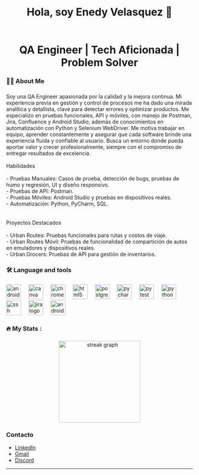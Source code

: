 
###

<h1 align="center">Hola, soy Enedy Velasquez 👋 <br><br><br>QA Engineer | Tech Aficionada | Problem Solver</h1>

###

<h3 align="left">👩‍💻  About Me</h3>

###

<p align="left">Soy una QA Engineer apasionada por la calidad y la mejora continua. Mi experiencia previa en gestión y control de procesos me ha dado una mirada analítica y detallista, clave para detectar errores y optimizar productos. Me especializo en pruebas funcionales, API y móviles, con manejo de Postman, Jira, Confluence y Android Studio, además de conocimientos en automatización con Python y Selenium WebDriver. Me motiva trabajar en equipo, aprender constantemente y asegurar que cada software brinde una experiencia fluida y confiable al usuario. Busca un entorno donde pueda aportar valor y crecer profesionalmente, siempre con el compromiso de entregar resultados de excelencia.<br><br>Habilidades<br><br>- Pruebas Manuales: Casos de prueba, detección de bugs, pruebas de humo y regresión, UI y diseño responsivo.<br>- Pruebas de API: Postman.<br>- Pruebas Móviles: Android Studio y pruebas en dispositivos reales.<br>- Automatización: Python, PyCharm, SQL.<br><br><br>Proyectos Destacados<br><br>- Urban Routes: Pruebas funcionales para rutas y costos de viaje.<br>- Urban Routes Móvil: Pruebas de funcionalidad de compartición de autos en emuladores y dispositivos reales.<br>- Urban.Grocers: Pruebas de API para gestión de inventarios.</p>

###

<h3 align="left">🛠 Language and tools</h3>

###

<div align="left">
  <img src="https://cdn.jsdelivr.net/gh/devicons/devicon/icons/android/android-original.svg" height="40" alt="android logo"  />
  <img width="12" />
  <img src="https://cdn.jsdelivr.net/gh/devicons/devicon/icons/canva/canva-original.svg" height="40" alt="canva logo"  />
  <img width="12" />
  <img src="https://cdn.jsdelivr.net/gh/devicons/devicon/icons/chrome/chrome-original.svg" height="40" alt="chrome logo"  />
  <img width="12" />
  <img src="https://cdn.jsdelivr.net/gh/devicons/devicon/icons/html5/html5-original.svg" height="40" alt="html5 logo"  />
  <img width="12" />
  <img src="https://cdn.jsdelivr.net/gh/devicons/devicon/icons/postgresql/postgresql-original.svg" height="40" alt="postgresql logo"  />
  <img width="12" />
  <img src="https://cdn.jsdelivr.net/gh/devicons/devicon/icons/pycharm/pycharm-original.svg" height="40" alt="pycharm logo"  />
  <img width="12" />
  <img src="https://cdn.jsdelivr.net/gh/devicons/devicon/icons/pytest/pytest-original.svg" height="40" alt="pytest logo"  />
  <img width="12" />
  <img src="https://cdn.jsdelivr.net/gh/devicons/devicon/icons/python/python-original.svg" height="40" alt="python logo"  />
  <img width="12" />
  <img src="https://cdn.jsdelivr.net/gh/devicons/devicon/icons/ssh/ssh-original.svg" height="40" alt="ssh logo"  />
  <img width="12" />
  <img src="https://cdn.jsdelivr.net/gh/devicons/devicon/icons/jira/jira-original.svg" height="40" alt="jira logo"  />
  <img width="12" />
  <img src="https://cdn.jsdelivr.net/gh/devicons/devicon/icons/androidstudio/androidstudio-original.svg" height="40" alt="androidstudio logo"  />
</div>

###

<h3 align="left">🔥   My Stats :</h3>

###

<div align="center">
  <img src="https://streak-stats.demolab.com?user=Enedya&locale=en&mode=daily&theme=dark&hide_border=false&border_radius=5&order=3" height="220" alt="streak graph"  />
</div>

###

### Contacto

- [LinkedIn](www.linkedin.com/in/enedy-velásquez-fernández-qaengineer-testingdesoftware)
- [Gmail](enedy93@gmail.com)
- [Discord](enedy3)

---

